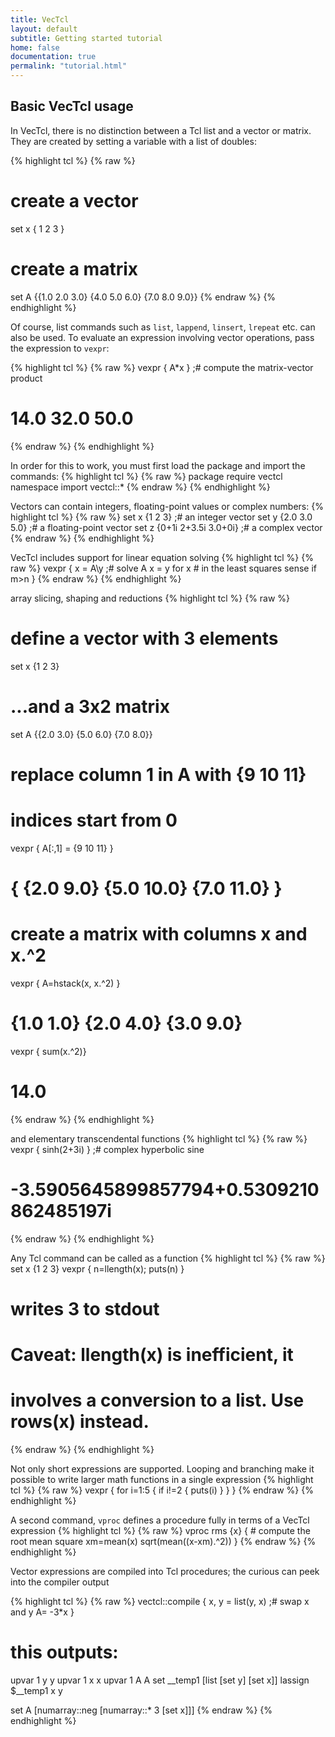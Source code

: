 ```yaml
---
title: VecTcl
layout: default
subtitle: Getting started tutorial
home: false
documentation: true
permalink: "tutorial.html"
---
```


Basic VecTcl usage
-------------------------
In VecTcl, there is no distinction between a Tcl list and a vector or matrix. 
They are created by setting a variable with a list of doubles:

{% highlight tcl %}
{% raw %}
# create a vector
set x { 1 2 3 }
# create a matrix
set A {{1.0 2.0 3.0} {4.0 5.0 6.0} {7.0 8.0 9.0}}
{% endraw %}
{% endhighlight %}

Of course, list commands such as `list`, `lappend`, `linsert`, `lrepeat` etc. 
can also be used. To evaluate an expression involving vector operations, pass
the expression to `vexpr`:

{% highlight tcl %}
{% raw %}
vexpr { A*x } ;# compute the matrix-vector product
# 14.0 32.0 50.0
{% endraw %}
{% endhighlight %}

In order for this to work, you must first load the package and import the commands:
{% highlight tcl %}
{% raw %}
package require vectcl
namespace import vectcl::*
{% endraw %}
{% endhighlight %}

Vectors can contain integers, floating-point values or complex numbers:
{% highlight tcl %}
{% raw %}
set x {1 2 3} ;# an integer vector
set y {2.0 3.0 5.0} ;# a floating-point vector
set z {0+1i 2+3.5i 3.0+0i} ;# a complex vector
{% endraw %}
{% endhighlight %}

VecTcl includes support for linear equation solving 
{% highlight tcl %}
{% raw %}
vexpr { x = A\y ;# solve A x = y for x
	# in the least squares sense if m>n
}
{% endraw %}
{% endhighlight %}

array slicing, shaping and reductions
{% highlight tcl %}
{% raw %}
# define a vector with 3 elements 
set x {1 2 3}
# ...and a 3x2 matrix 
set A {{2.0 3.0} {5.0 6.0} {7.0 8.0}}

# replace column 1 in A with {9 10 11}
# indices start from 0
vexpr { A[:,1] = {9 10 11} }
# { {2.0 9.0} {5.0 10.0} {7.0 11.0} }

# create a matrix with columns x and x.^2
vexpr { A=hstack(x, x.^2) }
# {1.0 1.0} {2.0 4.0} {3.0 9.0}
vexpr { sum(x.^2)}
# 14.0
{% endraw %}
{% endhighlight %}

and elementary transcendental functions
{% highlight tcl %}
{% raw %}
vexpr { sinh(2+3i) } ;# complex hyperbolic sine
# -3.5905645899857794+0.5309210862485197i
{% endraw %}
{% endhighlight %}

Any Tcl command can be called as a function
{% highlight tcl %}
{% raw %}
set x {1 2 3}
vexpr { n=llength(x); puts(n) } 
# writes 3 to stdout
# Caveat: llength(x) is inefficient, it
# involves a conversion to a list. Use rows(x) instead.
{% endraw %}
{% endhighlight %}

Not only short expressions are supported. Looping and branching make it possible 
to write larger math functions in a single expression
{% highlight tcl %}
{% raw %}
vexpr { 
	for i=1:5 {
		if i!=2 {
			puts(i)
		}
	}
} 
{% endraw %}
{% endhighlight %}

A second command, `vproc` defines a procedure fully in terms of a VecTcl expression
{% highlight tcl %}
{% raw %}
vproc rms {x} {
	# compute the root mean square
	xm=mean(x)
	sqrt(mean((x-xm).^2))
} 
{% endraw %}
{% endhighlight %}

Vector expressions are compiled into Tcl procedures; the curious can peek into
the compiler output

{% highlight tcl %}
{% raw %}
vectcl::compile {
	x, y = list(y, x) ;# swap x and y
	A= -3*x
}
# this outputs:
upvar 1 y y
upvar 1 x x
upvar 1 A A
set __temp1 [list [set y] [set x]]
lassign $__temp1 x y

set A [numarray::neg [numarray::* 3 [set x]]]
{% endraw %}
{% endhighlight %}



